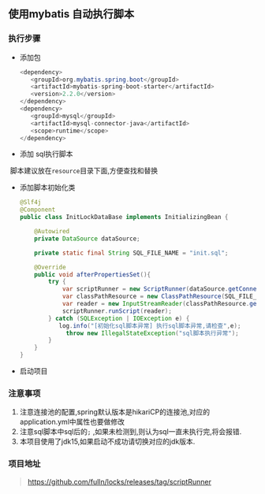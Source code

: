 ##   使用mybatis 自动执行脚本



### 执行步骤



- 添加包

  ```java
  <dependency>
     <groupId>org.mybatis.spring.boot</groupId>
     <artifactId>mybatis-spring-boot-starter</artifactId>
     <version>2.2.0</version>
  </dependency>
  <dependency>
     <groupId>mysql</groupId>
     <artifactId>mysql-connector-java</artifactId>
     <scope>runtime</scope>
  </dependency>
  ```

-  添加 sql执行脚本

  ​	脚本建议放在`resource`目录下面,方便查找和替换

- 添加脚本初始化类

  ```java
  @Slf4j
  @Component
  public class InitLockDataBase implements InitializingBean {
  
      @Autowired
      private DataSource dataSource;
  
      private static final String SQL_FILE_NAME = "init.sql";
  
      @Override
      public void afterPropertiesSet(){
          try {
              var scriptRunner = new ScriptRunner(dataSource.getConnection());
              var classPathResource = new ClassPathResource(SQL_FILE_NAME);
              var reader = new InputStreamReader(classPathResource.getInputStream());
              scriptRunner.runScript(reader);
          } catch (SQLException | IOException e) {
             log.info("[初始化sql脚本异常] 执行sql脚本异常,请检查",e);
               throw new IllegalStateException("sql脚本执行异常");
          }
      }
  }
  ```

- 启动项目

### 注意事项

1. 注意连接池的配置,spring默认版本是hikariCP的连接池,对应的application.yml中属性也要做修改
2. 注意sql脚本中sql后的`;` ,如果未检测到,则认为sql一直未执行完,将会报错.
3. 本项目使用了jdk15,如果启动不成功请切换对应的jdk版本.

### 项目地址

>  https://github.com/fulln/locks/releases/tag/scriptRunner

